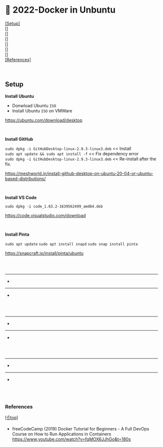 # 🐳 <span id='top'>2022-Docker in Unbuntu</span>

[[Setup]](#setup)   
[[]](#)   
[[]](#)   
[[]](#)   
[[]](#)   
[[]](#)   
[[]](#)   
[[References]](#ref)   


<br>

## <span id="setup">Setup</span>

**Install Ubuntu**

- Donwload Ubuntu `ISO`   
- Install Ubuntu `ISO` on VMWare   

https://ubuntu.com/download/desktop

<br>

**Install GitHub**

`sudo dpkg -i GitHubDesktop-linux-2.9.3-linux3.deb` << Install   
`sudo apt update && sudo apt install -f`  << Fix dependency error   
`sudo dpkg -i GitHubDesktop-linux-2.9.3-linux3.deb` << Re-install after the fix.    

https://meshworld.in/install-github-desktop-on-ubuntu-20-04-or-ubuntu-based-distributions/

<br>

**Install VS Code**

`sudo dpkg -i code_1.63.2-1639562499_amd64.deb`

https://code.visualstudio.com/download

<br>

**Install Pinta**

`sudo apt update`
`sudo apt install snapd`
`sudo snap install pinta`

https://snapcraft.io/install/pinta/ubuntu

<br>

## <span id=""></span>

****

-

****

-

<br>

## <span id=""></span>

****

-

****

-

<br>

## <span id=""></span>

****

-

****

-

<br>

<br>

### <span id="ref">References</span>

[[☝️top]](#top)

  - freeCodeCamp (2019) Docker Tutorial for Beginners - A Full DevOps Course on How to Run Applications in Containers https://www.youtube.com/watch?v=fqMOX6JJhGo&t=180s